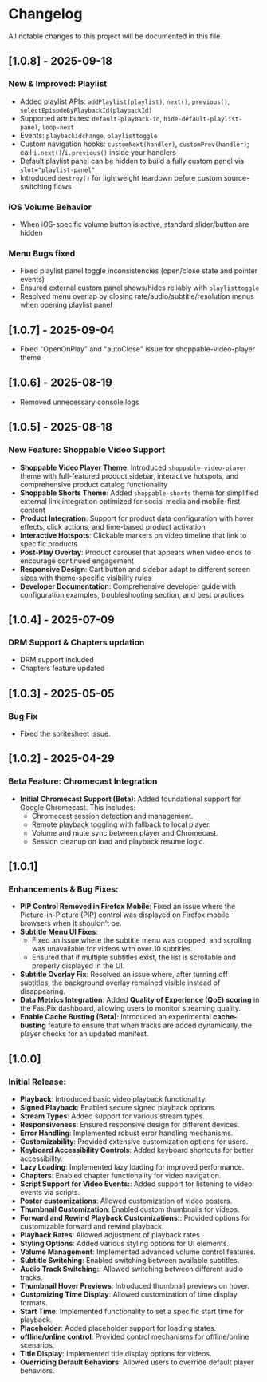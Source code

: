 # Changelog

All notable changes to this project will be documented in this file.

## [1.0.8] - 2025-09-18

### New & Improved: Playlist
- Added playlist APIs: `addPlaylist(playlist)`, `next()`, `previous()`, `selectEpisodeByPlaybackId(playbackId)`
- Supported attributes: `default-playback-id`, `hide-default-playlist-panel`, `loop-next`
- Events: `playbackidchange`, `playlisttoggle`
- Custom navigation hooks: `customNext(handler)`, `customPrev(handler)`; call `i.next()`/`i.previous()` inside your handlers
- Default playlist panel can be hidden to build a fully custom panel via `slot="playlist-panel"`
- Introduced `destroy()` for lightweight teardown before custom source-switching flows

### iOS Volume Behavior
- When iOS-specific volume button is active, standard slider/button are hidden

### Menu Bugs fixed
- Fixed playlist panel toggle inconsistencies (open/close state and pointer events)
- Ensured external custom panel shows/hides reliably with `playlisttoggle`
- Resolved menu overlap by closing rate/audio/subtitle/resolution menus when opening playlist panel

## [1.0.7] - 2025-09-04

- Fixed "OpenOnPlay" and "autoClose" issue for shoppable-video-player theme

## [1.0.6] - 2025-08-19

 - Removed unnecessary console logs

## [1.0.5] - 2025-08-18

### New Feature: Shoppable Video Support

- **Shoppable Video Player Theme**: Introduced `shoppable-video-player` theme with full-featured product sidebar, interactive hotspots, and comprehensive product catalog functionality
- **Shoppable Shorts Theme**: Added `shoppable-shorts` theme for simplified external link integration optimized for social media and mobile-first content
- **Product Integration**: Support for product data configuration with hover effects, click actions, and time-based product activation
- **Interactive Hotspots**: Clickable markers on video timeline that link to specific products
- **Post-Play Overlay**: Product carousel that appears when video ends to encourage continued engagement
- **Responsive Design**: Cart button and sidebar adapt to different screen sizes with theme-specific visibility rules
- **Developer Documentation**: Comprehensive developer guide with configuration examples, troubleshooting section, and best practices

## [1.0.4] - 2025-07-09

### DRM Support & Chapters updation

- DRM support included
- Chapters feature updated

## [1.0.3] - 2025-05-05

### Bug Fix

- Fixed the spritesheet issue.

## [1.0.2] - 2025-04-29

### Beta Feature: Chromecast Integration

- **Initial Chromecast Support (Beta)**: Added foundational support for Google Chromecast. This includes:
  - Chromecast session detection and management.
  - Remote playback toggling with fallback to local player.
  - Volume and mute sync between player and Chromecast.
  - Session cleanup on load and playback resume logic.

## [1.0.1]

### Enhancements & Bug Fixes:

- **PIP Control Removed in Firefox Mobile**: Fixed an issue where the Picture-in-Picture (PIP) control was displayed on Firefox mobile browsers when it shouldn't be.
- **Subtitle Menu UI Fixes**:
  - Fixed an issue where the subtitle menu was cropped, and scrolling was unavailable for videos with over 10 subtitles.
  - Ensured that if multiple subtitles exist, the list is scrollable and properly displayed in the UI.
- **Subtitle Overlay Fix**: Resolved an issue where, after turning off subtitles, the background overlay remained visible instead of disappearing.
- **Data Metrics Integration**: Added **Quality of Experience (QoE) scoring** in the FastPix dashboard, allowing users to monitor streaming quality.
- **Enable Cache Busting (Beta)**: Introduced an experimental **cache-busting** feature to ensure that when tracks are added dynamically, the player checks for an updated manifest.

## [1.0.0]

### Initial Release:

- **Playback**: Introduced basic video playback functionality.
- **Signed Playback**: Enabled secure signed playback options.
- **Stream Types**: Added support for various stream types.
- **Responsiveness**: Ensured responsive design for different devices.
- **Error Handling**: Implemented robust error handling mechanisms.
- **Customizability**: Provided extensive customization options for users.
- **Keyboard Accessibility Controls**: Added keyboard shortcuts for better accessibility.
- **Lazy Loading**: Implemented lazy loading for improved performance.
- **Chapters**: Enabled chapter functionality for video navigation.
- **Script Support for Video Events:**: Added support for listening to video events via scripts.
- **Poster customizations**: Allowed customization of video posters.
- **Thumbnail Customization**: Enabled custom thumbnails for videos.
- **Forward and Rewind Playback Customizations:**: Provided options for customizable forward and rewind playback.
- **Playback Rates**: Allowed adjustment of playback rates.
- **Styling Options**: Added various styling options for UI elements.
- **Volume Management**: Implemented advanced volume control features.
- **Subtitle Switching**: Enabled switching between available subtitles.
- **Audio Track Switching:**: Allowed switching between different audio tracks.
- **Thumbnail Hover Previews**: Introduced thumbnail previews on hover.
- **Customizing Time Display**: Allowed customization of time display formats.
- **Start Time**: Implemented functionality to set a specific start time for playback.
- **Placeholder**: Added placeholder support for loading states.
- **offline/online control**: Provided control mechanisms for offline/online scenarios.
- **Title Display**: Implemented title display options for videos.
- **Overriding Default Behaviors**: Allowed users to override default player behaviors.